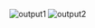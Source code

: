 ![output1](https://github.com/SanjPandey/Read-CSV-file-and-Upload-into-MYSQL-SERVER/assets/160447608/957e4c11-0f5c-4779-93ee-adeba5c96512)
![output2](https://github.com/SanjPandey/Read-CSV-file-and-Upload-into-MYSQL-SERVER/assets/160447608/35291686-2796-4c93-af10-d1a338c97db6)
